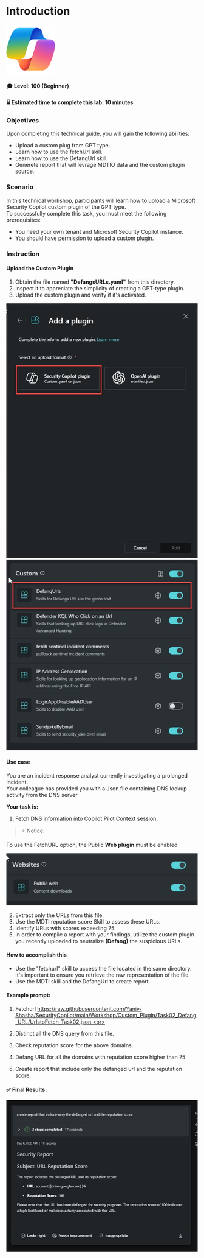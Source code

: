 # Introduction 
![Security CoPilot Logo](https://github.com/Azure/Copilot-For-Security/blob/main/Images/ic_fluent_copilot_64_64%402x.png)
#### 🎓 Level: 100 (Beginner)
#### ⌛ Estimated time to complete this lab: 10 minutes

### Objectives

Upon completing this technical guide, you will gain the following abilities:<br>

* Upload a custom plug from GPT type.<br>
* Learn how to use the fetchUrl skill.<br>
* Learn how to use the DefangUrl skill.<br>
* Generete report that will levrage MDTIO data and the custom plugin source.<br>



### Scenario
In this technical workshop, participants will learn how to upload a Microsoft Security Copilot custom plugin of the GPT type.<br> 
To successfully complete this task, you must meet the following prerequisites:<br>

* You need your own tenant and Microsoft Security Copilot instance.<br>
* You should have permission to upload a custom plugin.<br>



###  Instruction
    

#### Upload the Custom Plugin 


1. Obtain the file named **"DefangsURLs.yaml"** from this directory.<br>
2. Inspect it to appreciate the simplicity of creating a GPT-type plugin.<br>
3. Upload the custom plugin and verify if it's activated.<br>

<img src="https://github.com/Yaniv-Shasha/SecurityCopilot/blob/cfcd1baf606277478b7512be8bf3e43c7074f870/Workshop/Custom_Plugin/Task01_Send_jokeByemail/Images/upload_plugin.jpg"/>


<img src="https://github.com/Yaniv-Shasha/SecurityCopilot/blob/f15ba2df94fbba97cb9adf70426cdf4d471b28fb/Workshop/Custom_Plugin/Task02_Defang_URL/images/plugin-turnON.jpg"/>


####  Use case

You are an incident response analyst currently investigating a prolonged incident.<br> 
Your colleague has provided you with a Json file containing DNS lookup activity from the DNS server<br>


**Your task is:**<br>

1. Fetch DNS information into Copilot Pilot Context session.

> ⭐ Notice: <br>

To use the FetchURL option, the Public **Web plugin** must be enabled

<img src="./images/public_web.jpg"/><br>

2. Extract only the URLs from this file.
3. Use the MDTI reputation score Skill to assess these URLs.
4. Identify URLs with scores exceeding 75.
5. In order to compile a report with your findings, utilize the custom plugin you recently uploaded to neutralize **(Defang)** the suspicious URLs.


####  How to accomplish this

* Use the "fetchurl" skill to access the file located in the same directory. It's important to ensure you retrieve the raw representation of the file.<br> 
* Use the MDTI skill and the DefangUrl to create report.


####   Example prompt:

1. Fetchurl https://raw.githubusercontent.com/Yaniv-Shasha/SecurityCopilot/main/Workshop/Custom_Plugin/Task02_Defang_URL/UrlstoFetch_Task02.json.<br> 

2. Distinct all the DNS query from this file.<br> 

3. Check reputation score for the above domains.<br> 

4. Defang URL for all the domains with reputation score higher than 75

5. Create report that include only the defanged url and the reputation score.<br> 

####  ✅  Final Results:


<img src="./images/final_result.jpg"/>





